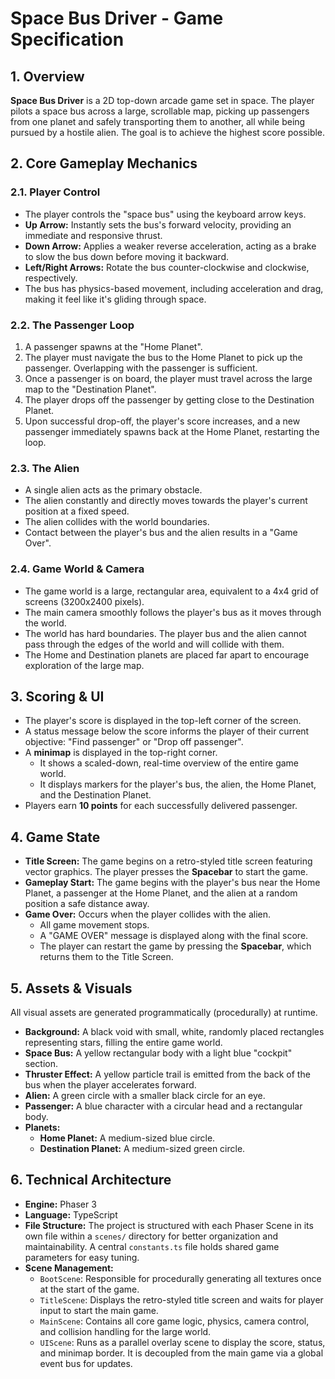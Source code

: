 # Space Bus Driver - Game Specification

## 1. Overview

**Space Bus Driver** is a 2D top-down arcade game set in space. The player pilots a space bus across a large, scrollable map, picking up passengers from one planet and safely transporting them to another, all while being pursued by a hostile alien. The goal is to achieve the highest score possible.

## 2. Core Gameplay Mechanics

### 2.1. Player Control
- The player controls the "space bus" using the keyboard arrow keys.
- **Up Arrow:** Instantly sets the bus's forward velocity, providing an immediate and responsive thrust.
- **Down Arrow:** Applies a weaker reverse acceleration, acting as a brake to slow the bus down before moving it backward.
- **Left/Right Arrows:** Rotate the bus counter-clockwise and clockwise, respectively.
- The bus has physics-based movement, including acceleration and drag, making it feel like it's gliding through space.

### 2.2. The Passenger Loop
1.  A passenger spawns at the "Home Planet".
2.  The player must navigate the bus to the Home Planet to pick up the passenger. Overlapping with the passenger is sufficient.
3.  Once a passenger is on board, the player must travel across the large map to the "Destination Planet".
4.  The player drops off the passenger by getting close to the Destination Planet.
5.  Upon successful drop-off, the player's score increases, and a new passenger immediately spawns back at the Home Planet, restarting the loop.

### 2.3. The Alien
- A single alien acts as the primary obstacle.
- The alien constantly and directly moves towards the player's current position at a fixed speed.
- The alien collides with the world boundaries.
- Contact between the player's bus and the alien results in a "Game Over".

### 2.4. Game World & Camera
- The game world is a large, rectangular area, equivalent to a 4x4 grid of screens (3200x2400 pixels).
- The main camera smoothly follows the player's bus as it moves through the world.
- The world has hard boundaries. The player bus and the alien cannot pass through the edges of the world and will collide with them.
- The Home and Destination planets are placed far apart to encourage exploration of the large map.

## 3. Scoring & UI

- The player's score is displayed in the top-left corner of the screen.
- A status message below the score informs the player of their current objective: "Find passenger" or "Drop off passenger".
- A **minimap** is displayed in the top-right corner.
    - It shows a scaled-down, real-time overview of the entire game world.
    - It displays markers for the player's bus, the alien, the Home Planet, and the Destination Planet.
- Players earn **10 points** for each successfully delivered passenger.

## 4. Game State

- **Title Screen:** The game begins on a retro-styled title screen featuring vector graphics. The player presses the **Spacebar** to start the game.
- **Gameplay Start:** The game begins with the player's bus near the Home Planet, a passenger at the Home Planet, and the alien at a random position a safe distance away.
- **Game Over:** Occurs when the player collides with the alien.
    - All game movement stops.
    - A "GAME OVER" message is displayed along with the final score.
    - The player can restart the game by pressing the **Spacebar**, which returns them to the Title Screen.

## 5. Assets & Visuals

All visual assets are generated programmatically (procedurally) at runtime.
- **Background:** A black void with small, white, randomly placed rectangles representing stars, filling the entire game world.
- **Space Bus:** A yellow rectangular body with a light blue "cockpit" section.
- **Thruster Effect:** A yellow particle trail is emitted from the back of the bus when the player accelerates forward.
- **Alien:** A green circle with a smaller black circle for an eye.
- **Passenger:** A blue character with a circular head and a rectangular body.
- **Planets:**
    - **Home Planet:** A medium-sized blue circle.
    - **Destination Planet:** A medium-sized green circle.

## 6. Technical Architecture

- **Engine:** Phaser 3
- **Language:** TypeScript
- **File Structure:** The project is structured with each Phaser Scene in its own file within a `scenes/` directory for better organization and maintainability. A central `constants.ts` file holds shared game parameters for easy tuning.
- **Scene Management:**
    - `BootScene`: Responsible for procedurally generating all textures once at the start of the game.
    - `TitleScene`: Displays the retro-styled title screen and waits for player input to start the main game.
    - `MainScene`: Contains all core game logic, physics, camera control, and collision handling for the large world.
    - `UIScene`: Runs as a parallel overlay scene to display the score, status, and minimap border. It is decoupled from the main game via a global event bus for updates.
